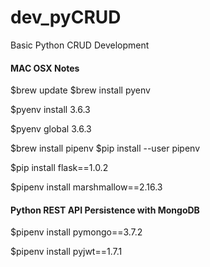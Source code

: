 # dev_pyCRUD
Basic Python CRUD Development

#### MAC OSX Notes

$brew update
$brew install pyenv

$pyenv install 3.6.3

$pyenv global 3.6.3


$brew install pipenv
$pip install --user pipenv

$pip install flask==1.0.2

$pipenv install marshmallow==2.16.3

#### Python REST API Persistence with MongoDB

$pipenv install pymongo==3.7.2

$pipenv install pyjwt==1.7.1
